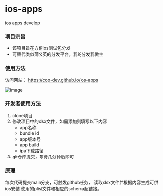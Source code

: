 # ios-apps
ios apps develop

### 项目宗旨
* 该项目旨在方便ios测试包分发
* 可替代类似蒲公英的分发平台，我的分发我做主

### 使用方法
访问网站：
https://cop-dev.github.io/ios-apps

![image](https://cop-dev.github.io/ios-apps/qrcode.png)

### 开发者使用方法
1. clone项目
2. 修改项目中的xlsx文件，如需添加则填写以下内容
    * app名称
    * bundle id
    * app版本号
    * app build
    * ipa下载路径
3. git仓库提交，等待几分钟后即可

### 原理
每次代码提交main分支，可触发github任务，
读取xlsx文件并根据内容生成可供ios安装
使用的plist文件和相应的schema超链接。

